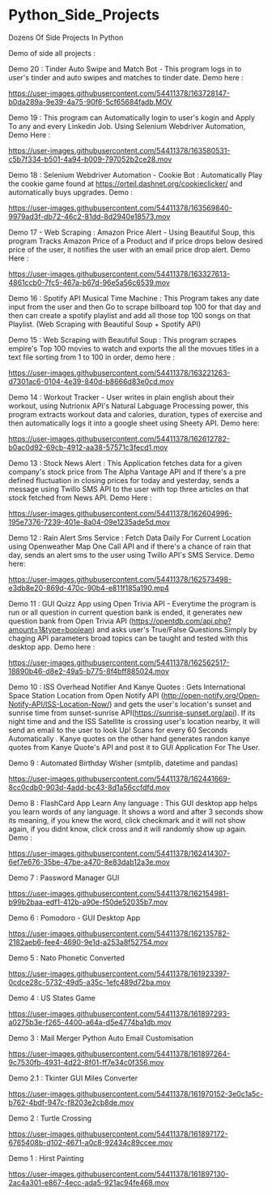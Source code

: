 # Python_Side_Projects
Dozens Of Side Projects In Python

Demo of side all projects :

Demo 20 : Tinder Auto Swipe and Match Bot - This program logs in to user's tinder and auto swipes and matches to tinder date. Demo here :

https://user-images.githubusercontent.com/54411378/163728147-b0da289a-9e39-4a75-90f6-5cf65684fadb.MOV

Demo 19 : This program can Automatically login to user's kogin and  Apply To any and every Linkedin Job. Using Selenium Webdriver Automation,
Demo Here :


https://user-images.githubusercontent.com/54411378/163580531-c5b7f334-b501-4a94-b009-797052b2ce28.mov


Demo 18 : Selenium Webdriver Automation - Cookie Bot : Automatically Play the cookie game found at https://orteil.dashnet.org/cookieclicker/ and automatically buys upgrades. Demo :



https://user-images.githubusercontent.com/54411378/163569840-9979ad3f-db72-46c2-81dd-8d2940e18573.mov


Demo 17 - Web Scraping : Amazon Price Alert - Using Beautiful Soup, this program Tracks Amazon Price of a Product and if price drops below desired price
of the user, it notifies the user with an email price drop alert.
Demo Here :

https://user-images.githubusercontent.com/54411378/163327613-4861ccb0-7fc5-467a-b67d-96e5a56c6539.mov




Demo 16 : Spotify API Musical Time Machine : This Program takes any date input from the user and then Go to scrape billboard top 100 for that day and
then can create a spotify playlist and add all those top 100 songs on that Playlist. (Web Scraping with Beautiful Soup + Spotify API)


Demo 15 : Web Scraping with Beautiful Soup : This program scrapes empire's Top 100 movies to watch and exports the all the movues titles in a text file
sorting from 1 to 100 in order, demo here :


https://user-images.githubusercontent.com/54411378/163221263-d7301ac6-0104-4e39-840d-b8666d83e0cd.mov


Demo 14 : Workout Tracker - User writes in plain english about their workout, using Nutrionix API's Natural Labguage Processing power, this program extracts workout data and calories, duration, types of exercise and then automatically logs it into a google sheet using Sheety API. Demo here:

https://user-images.githubusercontent.com/54411378/162612782-b0ac0d92-69cb-4912-aa38-57571c3fecd1.mov




Demo 13 : Stock News Alert : This Application fetches data for a given company's stock price from The Alpha Vantage API and If there's a pre defined fluctuation in closing prices for today and yesterday, sends a message using Twillo SMS API to the user with top three articles on that stock fetched from News API.
Demo Here :

https://user-images.githubusercontent.com/54411378/162604996-195e7376-7239-401e-8a04-09e1235ade5d.mov



Demo 12 : Rain Alert Sms Service : Fetch Data Daily For Current Location using Openweather Map One Call API and if there's a chance of rain that day,
sends an alert sms to the user using Twillo API's SMS Service. Demo here:


https://user-images.githubusercontent.com/54411378/162573498-e3db8e20-869d-470c-90b4-e811f185a190.mp4




Demo 11 : GUI Quizz App using Open Trivia API - Everytime the program is run or all question in current question bank is ended, it generates new question
bank from Open Trivia API (https://opentdb.com/api.php?amount=1&type=boolean) and asks user's True/False Questions.Simply by chaging API parameters
broad topics can be taught and tested with this desktop app. Demo here :


https://user-images.githubusercontent.com/54411378/162562517-18890b46-d8e2-49a5-b775-8f4bff885024.mov



Demo 10 :
ISS Overhead Notifier And Kanye Quotes :
Gets International Space Station Location from Open Notify API (http://open-notify.org/Open-Notify-API/ISS-Location-Now/) and gets the 
user's location's sunset and sunrise time from sunset-sunrise API(https://sunrise-sunset.org/api). If its night time and and the ISS Satellite is crossing 
user's location nearby, it will send an email to the user to look Up! Scans for every 60 Seconds Automatically . Kanye quotes on the other hand
generates randon kanye quotes from Kanye Quote's API and post it to GUI Application For The User.


Demo 9 : Automated Birthday Wisher (smtplib, datetime and pandas)



https://user-images.githubusercontent.com/54411378/162441669-8cc0cdb0-903d-4add-bc43-8d1a56ccfdfd.mov


Demo 8 :
FlashCard App Learn Any language : This GUI desktop app helps you learn words of any language. It shows a word and after 3 seconds show its meaning,
if you knew the word, click checkmark and it will not show again, if you didnt know, click cross and it will randomly show up again. Demo :



https://user-images.githubusercontent.com/54411378/162414307-6ef7e676-35be-47be-a470-8e83dab12a3e.mov



Demo 7 : Password Manager GUI


https://user-images.githubusercontent.com/54411378/162154981-b99b2baa-edf1-412b-a90e-f50de52035b7.mov



Demo 6 : Pomodoro - GUI  Desktop App



https://user-images.githubusercontent.com/54411378/162135782-2182aeb6-fee4-4690-9e1d-a253a8f52754.mov


Demo 5 : Nato Phonetic Converted


https://user-images.githubusercontent.com/54411378/161923397-0cdce28c-5732-49d5-a35c-1efc489d72ba.mov



Demo 4 : US States Game



https://user-images.githubusercontent.com/54411378/161897293-a0275b3e-f265-4400-a64a-d5e4774ba1db.mov



Demo 3 : Mail Merger Python Auto Email Customisation


https://user-images.githubusercontent.com/54411378/161897264-9c7530fb-4931-4d22-8f01-ff7e34c0f356.mov



Demo 2.1 : Tkinter GUI Miles Converter

https://user-images.githubusercontent.com/54411378/161970152-3e0c1a5c-b762-4bdf-947c-f8203e2cb8de.mov



Demo 2 : Turtle Crossing

https://user-images.githubusercontent.com/54411378/161897172-6765408b-d102-4671-a0c8-92434c89ccee.mov



Demo 1 : Hirst Painting


https://user-images.githubusercontent.com/54411378/161897130-2ac4a301-e867-4ecc-ada5-921ac94fe468.mov



